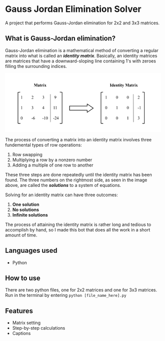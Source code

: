 # Gauss Jordan Elimination Solver
A project that performs Gauss-Jordan elimination for 2x2 and 3x3 matrices.

## What is Gauss-Jordan elimination?
Gauss-Jordan elimination is a mathematical method of converting a regular matrix into what is called an ***identity matrix***. Basically, an identity matrices are matrices that have a downward-sloping line containing 1's with zeroes filling the surrounding indices.

<img src="https://github.com/KennethOnuorah/Gauss-Jordan-Elimination-Solver/blob/main/src/images/img1.png" width="516" height="189"/>

The process of converting a matrix into an identity matrix involves three fundemental types of row operations:
1. Row swapping
2. Multiplying a row by a nonzero number
3. Adding a multiple of one row to another

These three steps are done repeatedly until the identity matrix has been found. The three numbers on the rightmost side, as seen in the image above, are called the ***solutions*** to a system of equations. 

Solving for an identity matrix can have three outcomes:
1. **One solution**
2. **No solutions**
3. **Infinite solutions**

The process of attaining the identity matrix is rather long and tedious to accomplish by hand, so I made this bot that does all the work in a short amount of time.

## Languages used
* Python

## How to use
There are two python files, one for 2x2 matrices and one for 3x3 matrices. Run in the terminal by entering `python [file_name_here].py`

## Features
* Matrix setting
* Step-by-step calculations
* Captions
